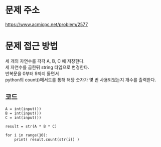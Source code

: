 문제 주소
=====================
<https://www.acmicpc.net/problem/2577>

문제 접근 방법
=====================
세 개의 자연수를 각각 A, B, C 에 저장한다.  
세 자연수를 곱한뒤 string 타입으로 변경한다.  
반복문을 0부터 9까지 돌면서  
python의 count()메서드를 통해 해당 숫자가 몇 번 사용되었는지 개수를 출력한다.


## 코드

```
A = int(input())
B = int(input())
C = int(input())

result = str(A * B * C)

for i in range(10):
    print( result.count(str(i)) )
```
